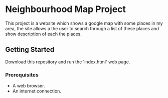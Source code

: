 # Neighbourhood Map Project

This project is a website which shows a google map with some places in my area, the site allows a the user to search through a list of these places and show description of each the places.

## Getting Started

Download this repository and run the 'index.html' web page.

### Prerequisites

- A web browser.
- An internet connection.